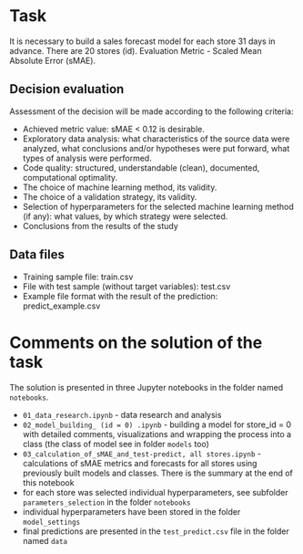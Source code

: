 # Task
It is necessary to build a sales forecast model for each store 31 days in advance. There are 20 stores (id).
Evaluation Metric - Scaled Mean Absolute Error (sMAE).

## Decision evaluation
Assessment of the decision will be made according to the following criteria:
- Achieved metric value: sMAE < 0.12 is desirable.
- Exploratory data analysis: what characteristics of the source data were analyzed, what conclusions and/or
hypotheses were put forward, what types of analysis were performed.
- Code quality: structured, understandable (clean), documented, computational optimality.
- The choice of machine learning method, its validity.
- The choice of a validation strategy, its validity.
- Selection of hyperparameters for the selected machine learning method (if any): what values, by which
strategy were selected.
- Conclusions from the results of the study

## Data files
- Training sample file: train.csv
- File with test sample (without target variables): test.csv
- Example file format with the result of the prediction: predict_example.csv

# Comments on the solution of the task
The solution is presented in three Jupyter notebooks in the folder named `notebooks`.
- `01_data_research.ipynb` - data research and analysis
- `02_model_building_ (id = 0) .ipynb` - building a model for store_id = 0 with detailed comments, visualizations and 
wrapping the process into a class (the class of model see in folder `models` too)
- `03_calculation_of_sMAE_and_test-predict, all stores.ipynb` - calculations of sMAE metrics and forecasts for all 
stores using previously built models and classes. There is the summary at the end of this notebook
- for each store was selected individual hyperparameters, see subfolder `parameters_selection` in the folder `notebooks`
- individual hyperparameters have been stored in the folder `model_settings`
- final predictions are presented in the `test_predict.csv` file in the folder named `data`
